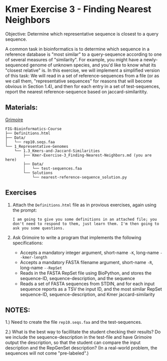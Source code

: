 # Kmer Exercise 3 - Finding Nearest Neighbors

Objective: Determine which representative sequence is closest to a query sequence.

A common task in bioinformatics is to determine which sequence in a reference database is "most similar" to a query-sequence according to one of several measures of "similarity". For example, you might have a newly-sequenced genome of unknown species, and you'd like to know what its "closest relative" is. In this exercise, we will implement a simplified version of this task: We will read in a set of reference-sequences from a file (or as we call them, "representative sequences" for reasons that will become obvious in Section 1.4), and then for each entry in a set of test-sequences, report the nearest reference-sequence based on jaccard-similaritity.

## Materials: 

[Grimoire](https://chat.openai.com/g/g-n7Rs0IK86-grimoire)

```
FIG-Bioinformatics-Course
├── Definitions.html
├── Data/
│   └── rep10.seqs.faa
└── 1_Representative-Genomes
    └── 1.3_Kmers-and-Jaccard-Similarities
        ├── Kmer-Exercise-3_Finding-Nearest-Neighbors.md (you are here)
        ├── Data/
        │   └── test-sequences.faa
        └── Solutions
            └── nearest-reference-sequence_solution.py
```

## Exercises

1. Attach the `Definitions.html` file as in provious exercises, again using the prompt:
    ```
    I am going to give you some definitions in an attached file; you don't need to respond to them, just learn them. I'm then going to ask you some questions.
    ```

2. Ask Grimoire to write a program that implements the following specifications:
    * Accepts a mandatory integer argument, short-name `-K`, long-name `--kmer-length`
    * Accepts a mandatory FASTA filename argument, short-name `-R`, long-name `--RepSet`
    * Reads in the FASTA RepSet file using BioPython, and stores the sequence-ID, sequence-description, and the sequence
    * Reads a set of FASTA sequences from STDIN, and for each input sequence reports as a TSV the input ID, and the most similar RepSet sequence-ID, sequence-description, and Kmer jaccard-similarity


## NOTES:

1.) Need to create the file `rep10.seqs.faa` and the test-sequences.

2.) What is the best way to facillitate the student checking their results? Do we include the sequence-description in the test-file and have Grimoire output the description, so that the student can compare the input description and the RepGenSet description? (In a real-world problem, the sequences will not come "pre-labeled".)